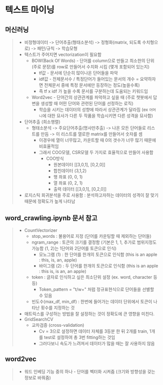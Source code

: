 # 텍스트 마이닝

## 머신러닝

> - 비정형데이터 -> 단어추출(형태소분석) -> 정형화(matrix, 되도록 수치형으로) -> 패턴/규칙 -> 학습모형
> - 텍스트가 주어지면 vectorization이 필요함
>   - BOW(Back Of Words) - 단어를 column으로 만들고 최소한의 단위(주로 문장)를 row로 만들어서 수치화 시킴 (몇개 포함되어 있는지)
>     - tf값 - 문서에 단순히 많이나온 단어들을 파악
>     - idf값 - 전체문서수 / 특정단어가 들어있는 문서의 개수 = 요약하자면 전체문서 중에 특정 문서에만 등장하는 정도(높을수록)
>     - 즉 tf x idf 가 높을 수록 문서를 구분하는데 도움되는 키워드임
>   - Word2vec - 단어간의 상관관계를 파악하고 싶을 때 (주로 챗봇에서 답변을 생성할 때 어떤 단어와 관련된 단어를 선정하는 로직)
>     - 학습을 시키는 데이터의 성향에 따라서 상관관계가 달라짐 (ex `어머니`에 대한 묘사가 다른 두 작품을 학습시키면 다른 성격을 묘사함)
> - 단어추출 (희소행렬)
>   - 형태소분석 -> 주요단어추출(명사만추출) -> 나온 모든 단어들로 리스트를 만듬 -> 이 리스트를 열로한 matrix를 만들어서 숫자를 셈
>     - 이경우에 열이 너무많고, 카운트할 때 0의 갯수가 너무 많기 때문에 비효율적임
>     - 그래서 COO모델, CSR모델 두 가지로 효율적으로 만들어 사용함
>       - COO방식
>         - 원본데이터 [[3,0,1], [0,2,0]]
>         - 합친데이터 (3,1,2)
>         - 행 좌표 (0, 0, 1)
>         - 열 좌표 (0, 2, 1)
>         - 출력 데이터  [[3,0,1], [0,2,0]]
> - 로지스틱 회귀분석을 주로 사용함 : 분석하고자하는 데이터의 성격이 잘 맞기때문에 정확도가 높게 나타남

## word_crawling.ipynb 문서 참고

> - CountVectorizer
>   - stop_words : 불용어로 지정 (단어를 카운팅할 때 제외하는 단어들)
>   - ngram_range : 토큰의 크기를 결정함 (기본은 1, 1, 추가로 범위지정도 가능함 (1, 2)는 1단어와 2단어를 토큰으로 인식)
>     - 모노그램 (1) : 한 단어를 한개의 토큰으로 인식함 (this is an apple : this, is, an, apple)
>     - 바이그램 (2) : 두 단어를 한개의 토큰으로 인식함 (this is an apple : this is, is an, an apple)
>   - token : 글자로 인식하고 싶은 최소단위 설정 (ex. word, character 등등)
>     - Token_pattern = "t/w+" 처럼 정규표현식으로 단어들을 선별할 수 있음
>   - 빈도수(max_df, min_df) : 한번에 들어가는 데이터 단위에서 토큰이 나타난 횟수를 지정하는 것
> - 매트릭스를 구성하는 방법을 잘 설정하는 것이 정확도에 큰 영향을 미친다.
> - GridSearchCV 
>   - 교차검증 (cross-validation)
>     - Cv = 3으로 설정하면 데이터 자체를 3등분 한 뒤 2개를 train, 1개를 test로 설정하여 총 3번 fitting하는 것임
>     - 그러다보니 속도가 느려져서 데이터가 많을 때는 잘 사용하지 않음

## word2vec

> - 워드 인베딩 기능 중의 하나 - 단어를 벡터화 시켜줌 (크기와 방향성을 갖는 정보로 바꿔줌)

